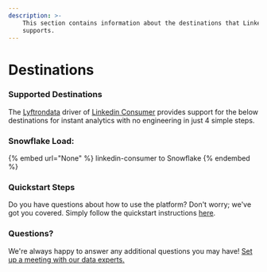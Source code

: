 ```yaml
---
description: >-
    This section contains information about the destinations that Linkedin Consumer
    supports.
---
```


# Destinations

### Supported Destinations

The [Lyftrondata](https://www.lyftrondata.com/) driver of [Linkedin Consumer](None) provides support for the below destinations for instant analytics with no engineering in just 4 simple steps.

### Snowflake Load:

{% embed url="None" %}
linkedin-consumer to Snowflake
{% endembed %}

### Quickstart Steps

Do you have questions about how to use the platform? Don't worry; we've got you covered. Simply follow the quickstart instructions [here](README.md).

### Questions? <a href="#questions" id="questions"></a>

We're always happy to answer any additional questions you may have! [Set up a meeting with our data experts.](https://www.lyftrondata.com/book-a-meeting/)
